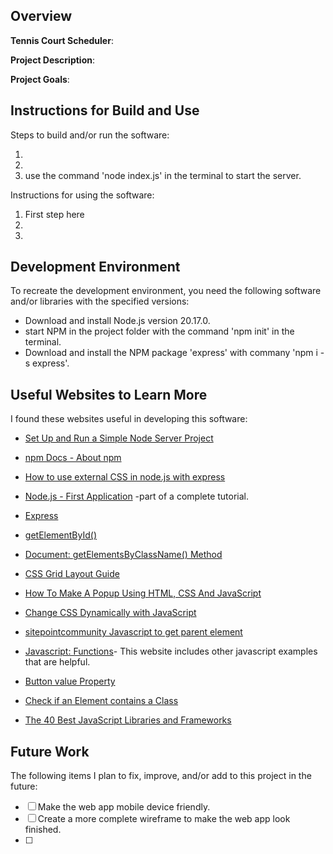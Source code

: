 ## Overview

**Tennis Court Scheduler**:

**Project Description**:

**Project Goals**:

## Instructions for Build and Use

Steps to build and/or run the software:

1. 
2.
3. use the command 'node index.js' in the terminal to start the server.

Instructions for using the software:

1. First step here
2.
3.

## Development Environment 

To recreate the development environment, you need the following software and/or libraries with the specified versions:

* Download and install Node.js version 20.17.0. 
* start NPM in the project folder with the command 'npm init' in the terminal. 
* Download and install the NPM package 'express' with commany 'npm i -s express'. 
 

## Useful Websites to Learn More

I found these websites useful in developing this software:

* [Set Up and Run a Simple Node Server Project](https://levelup.gitconnected.com/set-up-and-run-a-simple-node-server-project-38b403a3dc09)

* [npm Docs - About npm](https://docs.npmjs.com/about-npm)
* [How to use external CSS in node.js with express](https://medium.com/@kyosuke0215/how-to-use-external-css-in-node-js-with-express-f50d2a956e3a)
* [Node.js - First Application](https://www.tutorialspoint.com/nodejs/nodejs_first_application.htm) -part of a complete tutorial. 
* [Express](https://expressjs.com/en/4x/api.html#app)

* [getElementById()](https://developer.mozilla.org/en-US/docs/Web/API/Document/getElementById)
* [Document: getElementsByClassName() Method](https://developer.mozilla.org/en-US/docs/Web/API/Document/getElementsByClassName)
* [CSS Grid Layout Guide](https://css-tricks.com/snippets/css/complete-guide-grid/)
* [How To Make A Popup Using HTML, CSS And JavaScript](https://www.youtube.com/watch?v=AF6vGYIyV8M)
* [Change CSS Dynamically with JavaScript](https://sdkcon78221.crestron.com/sdk/Crestron_HTML5UI/Content/Topics/Reference/Development/Change-CSS.htm)
* [sitepointcommunity Javascript to get parent element](https://www.sitepoint.com/community/t/javascript-to-get-parent-element/3551)
* [Javascript: Functions](https://developer.mozilla.org/en-US/docs/Web/JavaScript/Guide/Functions)- This website includes other javascript examples that are helpful. 
* [Button value Property](https://www.w3schools.com/jsref/prop_pushbutton_value.asp)
* [Check if an Element contains a Class](https://www.javascripttutorial.net/dom/css/check-if-an-element-contains-a-class/)
* [The 40 Best JavaScript Libraries and Frameworks](https://kinsta.com/blog/javascript-libraries/)
## Future Work

The following items I plan to fix, improve, and/or add to this project in the future:

* [ ] Make the web app mobile device friendly. 
* [ ] Create a more complete wireframe to make the web app look finished. 
* [ ]
